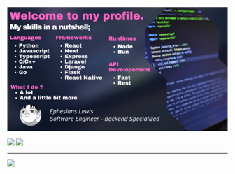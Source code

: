 
<img src="lewis.png" alt="Responsive" style="max-width: 100%; height: auto;">

![](https://github-readme-streak-stats.herokuapp.com/?user=quiesscent&theme=jolly&hide_border=false)
![](https://github-readme-stats.vercel.app/api/top-langs/?username=quiesscent&theme=jolly&hide_border=false&include_all_commits=true&count_private=true&layout=compact)

---
[![](https://visitcount.itsvg.in/api?id=quiesscent&icon=0&color=0)](https://visitcount.itsvg.in)

<!-- Proudly created with GPRM ( https://gprm.itsvg.in ) -->
